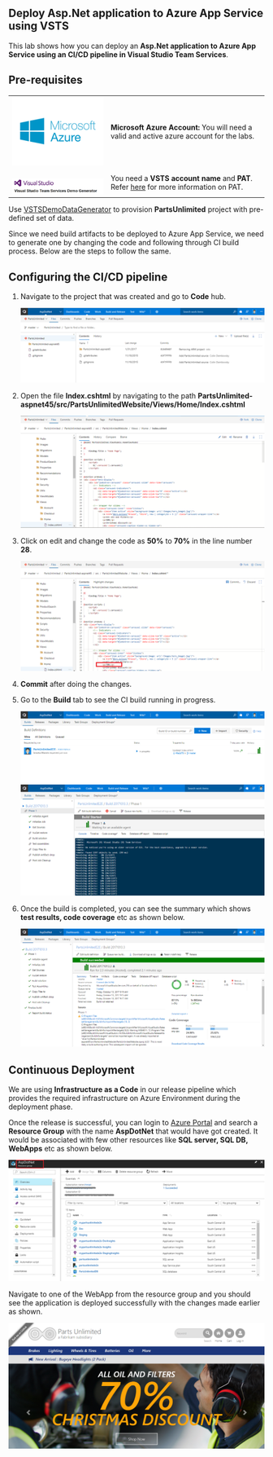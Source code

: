 ## Deploy Asp.Net application to Azure App Service using VSTS

This lab shows how you can deploy an **Asp.Net application to Azure App Service using an CI/CD pipeline in Visual Studio Team Services**.

## Pre-requisites
<table>
   <tr>
      <td valign="top">
         <img src="images/azure.png" />
      </td>
      <td><b>Microsoft Azure Account:</b> You will need a valid and active azure account for the labs.</td>
   </tr>
   <tr>
      <td valign="top">
         <br>
         <img src="images/vstsdemogen.png"/>
      </td>
      <td> You need a <b>VSTS account name</b> and <b>PAT</b>. Refer <a href="http://bit.ly/2gBL4r4">here</a> for more information on PAT. </td>
   </tr>
</table>

Use <a href="https://vstsdemogenerator.azurewebsites.net">VSTSDemoDataGenerator</a> to provision **PartsUnlimited** project with pre-defined set of data.

Since we need build artifacts to be deployed to Azure App Service, we need to generate one by changing the code and following through CI build process. Below are the steps to follow the same.
## Configuring the CI/CD pipeline

1. Navigate to the project that was created and go to **Code** hub.

   <img src="images/4.png">

2. Open the file **Index.cshtml** by navigating to the path **PartsUnlimited-aspnet45/src/PartsUnlimitedWebsite/Views/Home/Index.cshtml**

   <img src="images/5.png">

3. Click on edit and change the code as **50%** to **70%** in the line number **28**.

   <img src="images/6.png">

4. **Commit** after doing the changes. 

5. Go to the **Build** tab to see the CI build running in progress.

   <img src="images/7.png">

   <img src="images/8.png">

6. Once the build is completed, you can see the summary which shows **test results, code coverage** etc as shown below.

   <img src="images/9.png">

## Continuous Deployment

We are using **Infrastructure as a Code** in our release pipeline which provides the required infrastructure on Azure Environment during the deployment phase. 

Once the release is successful, you can login to [Azure Portal](https://portal.azure.com) and search a **Resource Group** with the name **AspDotNet** that would have got created. It would be associated with few other resources like **SQL server, SQL DB, WebApps** etc as shown below.

<img src="images/10.png">

Navigate to one of the WebApp from the resource group and you should see the application is deployed successfully with the changes made earlier as shown.

<img src="images/11.png">
